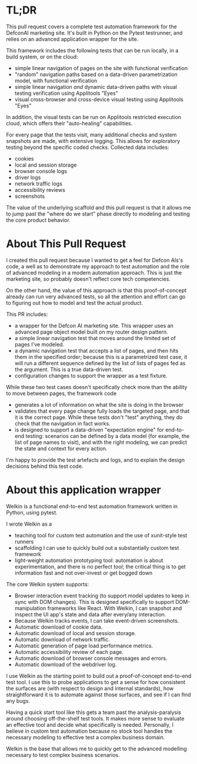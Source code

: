 # TL;DR
This pull request covers a complete test automation framework for the DefconAI marketing site. It's built in Python on the Pytest testrunner, and relies on an advanced application wrapper for the site.

This framework includes the following tests that can be run locally, in a build system, or on the cloud:
* simple linear navigation of pages on the site with functional verification
* "random" navigation paths based on a data-driven parametrization model, with functional verification
* simple linear navigation *and* dynamic data-driven paths with visual testing verification using Applitools "Eyes"
* visual cross-browser and cross-device visual testing using Applitools "Eyes"

In addition, the visual tests can be run on Applitools restricted execution cloud, which offers their "auto-healing" capabilities.  

For every page that the tests visit, many additional checks and system snapshots are made, with extensive logging. This allows for exploratory testing beyond the specific coded checks. Collected data includes:
* cookies
* local and session storage
* browser console logs
* driver logs
* network traffic logs
* accessibility reviews
* screenshots

The value of the underlying scaffold and this pull request is that it allows me to jump past the "where do we start" phase directly to modeling and testing the core product behavior. 


# About This Pull Request

I created this pull request because I wanted to get a feel for Defcon AIs's code, a well as to demonstrate my approach to test automation and the role of advanced modeling in a modern automation approach. This is just the marketing site, so probably doesn't reflect core tech competencies. 

On the other hand, the value of this approach is that this proof-of-concept already can run very advanced tests, so all the attention and effort can go to figuring out how to model and test the actual product.   

This PR includes:
* a wrapper for the Defcon AI marketing site. This wrapper uses an advanced page object model built on my router design pattern.
* a simple linear navigation test that moves around the limited set of pages I've modeled.
* a dynamic navigation test that accepts a list of pages, and then hits them in the specified order; because this is a parametrized test case, it will run a different sequence defined by the list of lists of pages fed as the argument. This is a true data-driven test. 
* configuration changes to support the wrapper as a test fixture.

While these two test cases doesn't specifically check more than the ability to move between pages, the framework code  
* generates a lot of information on what the site is doing in the browser
* validates that every page change fully loads the targeted page, and that it is the correct page. While these tests don't "test" anything, they do check that the navigation in fact works.
* is designed to support a data-driven "expectation engine" for end-to-end testing: scenarios can be defined by a data model (for example, the list of page names to visit), and with the right modeling, we can predict the state and context for every action.  

I'm happy to provide the test artefacts and logs, and to explain the design decisions behind this test code. 


# About this application wrapper 

Welkin is a functional end-to-end test automation framework written in Python, using pytest. 

I wrote Welkin as a
* teaching tool for custom test automation and the use of xunit-style test runners
* scaffolding I can use to quickly build out a substantially custom test framework
* light-weight automation prototyping tool: automation is about experimentation, and there is no perfect tool; the critical thing is to get information fast and not over-invest or get bogged down  

The core Welkin system supports:
* Browser interaction event tracking (to support model updates to keep in sync with DOM changes). This is designed specifically to support DOM-manipulation frameworks like React. With Welkin, I can snapshot and inspect the UI app's state and data after every/any interaction. 
* Because Welkin tracks events, I can take event-driven screenshots.
* Automatic download of cookie data.
* Automatic download of local and session storage.
* Automatic download of network traffic.
* Automatic generation of page load performance metrics. 
* Automatic accessibility review of each page.
* Automatic download of browser console messages and errors.
* Automatic download of the webdriver log.

I use Welkin as the starting point to build out a proof-of-concept end-to-end test tool. I use this to probe applications to get a sense for how consistent the surfaces are (with respect to design and internal standards), how straightforward it is to automate against those surfaces, and see if I can find any bugs.

Having a quick start tool like this gets a team past the analysis-paralysis around choosing off-the-shelf test tools. It makes more sense to evaluate an effective tool and decide what specifically is needed. Personally, I believe in custom test automation because no stock tool handles the necessary modeling to effective test a complex business domain.   

Welkin is the base that allows me to quickly get to the advanced modelling necessary to test complex business scenarios.  